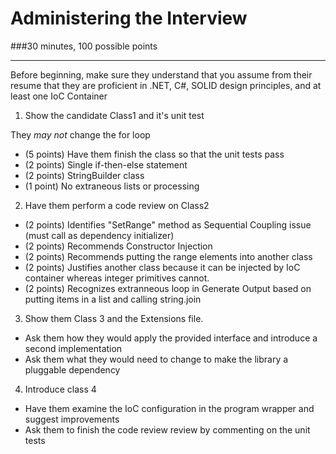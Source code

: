 Administering the Interview
===========================
###30 minutes, 100 possible points

---
Before beginning, make sure they understand that you assume from their resume that they are proficient in .NET, C#, SOLID design principles, and at least one IoC Container

1. Show the candidate Class1 and it's unit test

  They <i>may not</i> change the for loop
  * (5 points) Have them finish the class so that the unit tests pass
  * (2 points) Single if-then-else statement
  * (2 points) StringBuilder class
  * (1 point) No extraneous lists or processing
2. Have them perform a code review on Class2
  * (2 points) Identifies "SetRange" method as Sequential Coupling issue (must call as dependency initializer)
  * (2 points) Recommends Constructor Injection
  * (2 points) Recommends putting the range elements into another class
  * (2 points) Justifies another class because it can be injected by IoC container whereas integer primitives cannot.
  * (2 points) Recognizes extranneous loop in Generate Output based on putting items in a list and calling string.join
3. Show them Class 3 and the Extensions file.
  * Ask them how they would apply the provided interface and introduce a second implementation
  * Ask them what they would need to change to make the library a pluggable dependency
4. Introduce class 4
  * Have them examine the IoC configuration in the program wrapper and suggest improvements
  * Ask them to finish the code review review by commenting on the unit tests
